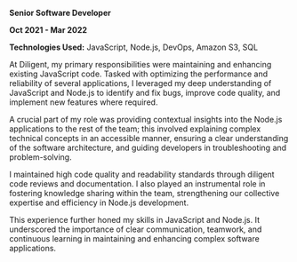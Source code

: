 **Senior Software Developer**

**Oct 2021 - Mar 2022**

**Technologies Used:** JavaScript, Node.js, DevOps, Amazon S3, SQL

At Diligent, my primary responsibilities were maintaining and enhancing existing JavaScript code. Tasked with optimizing the performance and reliability of several applications, I leveraged my deep understanding of JavaScript and Node.js to identify and fix bugs, improve code quality, and implement new features where required.

A crucial part of my role was providing contextual insights into the Node.js applications to the rest of the team; this involved explaining complex technical concepts in an accessible manner, ensuring a clear understanding of the software architecture, and guiding developers in troubleshooting and problem-solving.

I maintained high code quality and readability standards through diligent code reviews and documentation. I also played an instrumental role in fostering knowledge sharing within the team, strengthening our collective expertise and efficiency in Node.js development.

This experience further honed my skills in JavaScript and Node.js. It underscored the importance of clear communication, teamwork, and continuous learning in maintaining and enhancing complex software applications.
